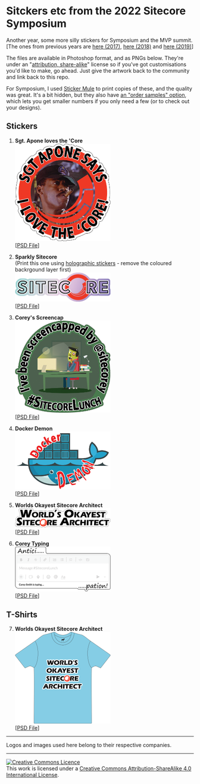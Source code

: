 # Sitckers etc from the 2022 Sitecore Symposium

Another year, some more silly stickers for Symposium and the MVP summit. [The ones from previous years are <a href="https://github.com/jermdavis/SymposiumStickers2017">here (2017)</a>, <a href="https://github.com/jermdavis/SymposiumStickers2018">here (2018)</a> and <a href="https://github.com/jermdavis/SymposiumStickers2019">here (2019)</a>]

The files are available in Photoshop format, and as PNGs below.
They're under an "<a href="http://creativecommons.org/licenses/by-sa/4.0/">attribution, share-alike</a>" license so if you've got customisations you'd like to make, go ahead.
Just give the artwork back to the community and link back to this repo.

For Symposium, I used <a href="https://www.stickermule.com/uk/custom-stickers">Sticker Mule</a> to print copies of these, and the quality was great.
It's a bit hidden, but they also have <a href="https://www.stickermule.com/samples/stickers">an "order samples" option</a>, which lets you get smaller numbers if you only need a few (or to check out your designs).

## Stickers

1. **Sgt. Apone loves the 'Core**<br/>
   <img src="1.AponeLovesTheCore.png" width="256" /><br/>
   [<a href="1.AponeLovesTheCore.psd">PSD File</a>]

2. **Sparkly Sitecore**<br/>
   (Print this one using [holographic stickers](https://www.stickermule.com/uk/products/holographic-stickers) - remove the coloured backrgound layer first)<br/>
   <img src="2.Sparklycore.png" width="256" /><br/>
   [<a href="2.Sparklycore.psd">PSD File</a>]

3. **Corey's Screencap**<br/>
   <img src="3.CoreyScreencap.png" width="256" /><br/>
   [<a href="3.CoreyScreencap.psd">PSD File</a>]

4. **Docker Demon**<br/>
   <img src="4.DockerDemon.png" width="256" /><br/>
   [<a href="4.DockerDemon.psd">PSD File</a>]

5. **Worlds Okayest Sitecore Architect**<br/>
   <img src="5.OkayestArchitect.png" width="256" /><br/>
   [<a href="5.OkayestArchitect.psd">PSD File</a>]

6. **Corey Typing**<br/>
   <img src="6.CoreyTyping.png" width="256" /><br/>
   [<a href="6.CoreyTyping.psd">PSD File</a>]

## T-Shirts

7. **Worlds Okayest Sitecore Architect**<br/>
   <img src="5.OkayestArchitect-tshirt.png" width="256" /><br/>
   [<a href="5.OkayestArchitect-tshirt.psd">PSD File</a>]

----

Logos and images used here belong to their respective companies.

----

<a rel="license" href="http://creativecommons.org/licenses/by-sa/4.0/"><img alt="Creative Commons Licence" style="border-width:0" src="https://i.creativecommons.org/l/by-sa/4.0/88x31.png" /></a><br />This work is licensed under a <a rel="license" href="http://creativecommons.org/licenses/by-sa/4.0/">Creative Commons Attribution-ShareAlike 4.0 International License</a>.